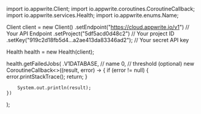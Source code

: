 import io.appwrite.Client;
import io.appwrite.coroutines.CoroutineCallback;
import io.appwrite.services.Health;
import io.appwrite.enums.Name;

Client client = new Client()
    .setEndpoint("https://cloud.appwrite.io/v1") // Your API Endpoint
    .setProject("5df5acd0d48c2") // Your project ID
    .setKey("919c2d18fb5d4...a2ae413da83346ad2"); // Your secret API key

Health health = new Health(client);

health.getFailedJobs(
    .V1DATABASE, // name
    0, // threshold (optional)
    new CoroutineCallback<>((result, error) -> {
        if (error != null) {
            error.printStackTrace();
            return;
        }

        System.out.println(result);
    })
);

